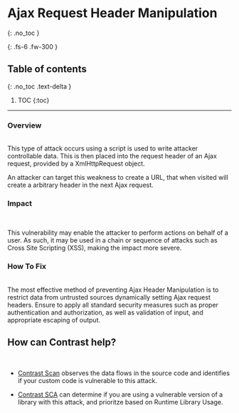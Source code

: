 # Ajax Request Header Manipulation 
{: .no_toc }

{: .fs-6 .fw-300 }

## Table of contents
{: .no_toc .text-delta }

1. TOC
{:toc}

---
### Overview 
<br/>
This type of attack occurs using a script is used to write attacker controllable data. This is then placed into the request header of an Ajax request, provided by a XmlHttpRequest object.

An attacker can target this weakness to create a URL, that when visited will create a arbitrary header in the next Ajax request. 



### Impact 
<br/>

This vulnerability may enable the attacker to perform actions on behalf of a user. As such, it may be used in a chain or sequence of attacks such as Cross Site Scripting (XSS), making the impact more severe.


### How To Fix 
<br/>
The most effective method of preventing Ajax Header Manipulation is to restrict data from untrusted sources dynamically setting Ajax request headers. Ensure to apply all standard security measures such as proper authentication and authorization, as well as validation of input, and appropriate escaping of output.


## How can Contrast help? 
<br/>

- [Contrast Scan](https://www.contrastsecurity.com/contrast-scan) observes the data flows in the source code and identifies if your custom code is vulnerable to this attack. 

- [Contrast SCA](https://www.contrastsecurity.com/contrast-sca) can determine if you are using a vulnerable version of a library with this attack, and prioritze based on Runtime Library Usage.
